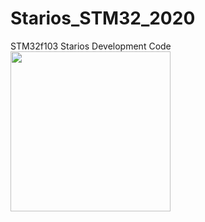 # Starios_STM32_2020
STM32f103 Starios Development Code
<img src="https://i0.wp.com/www.stariosgear.com/wp-content/uploads/2018/01/GG1.png?fit=1024%2C1024" height="256" width="256" >
